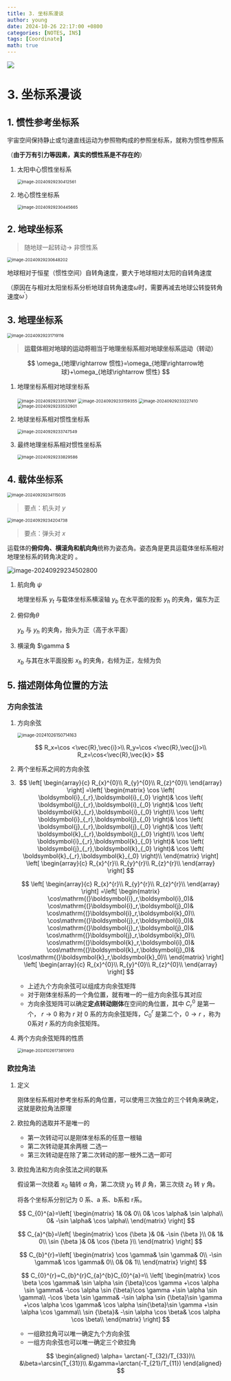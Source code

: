 ```yaml
---
title: 3. 坐标系漫谈
author: young
date: 2024-10-26 22:17:00 +0800
categories: [NOTES, INS]
tags: [Coordinate]
math: true
---
```


![](https://youngfriday-1328789051.cos.ap-beijing.myqcloud.com/Typora/9272c7a45ca9065010237963a2325e4.jpg)

# 3. 坐标系漫谈

## 1. 惯性参考坐标系

宇宙空间保持静止或匀速直线运动为参照物构成的参照坐标系，就称为惯性参照系

（**由于万有引力等因素，真实的惯性系是不存在的**）

1. 太阳中心惯性坐标系

   <img src="https://youngfriday-1328789051.cos.ap-beijing.myqcloud.com/Typora/image-20240929230412561.png" alt="image-20240929230412561" style="zoom:67%;" />

2. 地心惯性坐标系

   <img src="https://youngfriday-1328789051.cos.ap-beijing.myqcloud.com/Typora/image-20240929230445665.png" alt="image-20240929230445665" style="zoom:67%;" />

## 2. 地球坐标系

> 随地球一起转动$\rightarrow$ 非惯性系

<img src="https://youngfriday-1328789051.cos.ap-beijing.myqcloud.com/Typora/image-20240929230648202.png" alt="image-20240929230648202" style="zoom:67%;" />


地球相对于恒星（惯性空间）自转角速度，要大于地球相对太阳的自转角速度

（原因在与相对太阳坐标系分析地球自转角速度$\omega$时，需要再减去地球公转旋转角速度$\omega^{\prime}$）

## 3. 地理坐标系

<img src="https://youngfriday-1328789051.cos.ap-beijing.myqcloud.com/Typora/image-20240929231719116.png" alt="image-20240929231719116" style="zoom:67%;" />

>**运载体相对地球的运动将相当于地理坐标系相对地球坐标系运动（转动）**

$$
\omega_{地理\rightarrow 惯性}=\omega_{地理\rightarrow地球}+\omega_{地球\rightarrow 惯性}
$$

1. 地理坐标系相对地球坐标系

   <img src="https://youngfriday-1328789051.cos.ap-beijing.myqcloud.com/Typora/image-20240929233137697.png" alt="image-20240929233137697" style="zoom:67%;" />

   <img src="https://youngfriday-1328789051.cos.ap-beijing.myqcloud.com/Typora/image-20240929233159355.png" alt="image-20240929233159355" style="zoom:67%;" />

   <img src="https://youngfriday-1328789051.cos.ap-beijing.myqcloud.com/Typora/image-20240929233227410.png" alt="image-20240929233227410" style="zoom:67%;" />

   <img src="https://youngfriday-1328789051.cos.ap-beijing.myqcloud.com/Typora/image-20240929233532901.png" alt="image-20240929233532901" style="zoom:67%;" />

2. 地球坐标系相对惯性坐标系

   <img src="https://youngfriday-1328789051.cos.ap-beijing.myqcloud.com/Typora/image-20240929233747549.png" alt="image-20240929233747549" style="zoom:67%;" />

3. 最终地理坐标系相对惯性坐标系

   <img src="https://youngfriday-1328789051.cos.ap-beijing.myqcloud.com/Typora/image-20240929233829586.png" alt="image-20240929233829586" style="zoom:67%;" />

## 4. 载体坐标系

<img src="https://youngfriday-1328789051.cos.ap-beijing.myqcloud.com/Typora/image-20240929234115035.png" alt="image-20240929234115035" style="zoom:67%;" />

> 要点：机头对 $y$

<img src="https://youngfriday-1328789051.cos.ap-beijing.myqcloud.com/Typora/image-20240929234204738.png" alt="image-20240929234204738" style="zoom:67%;" />

> 要点：弹头对 $x$

运载体的**俯仰角、横滚角和航向角**统称为姿态角。姿态角是更具运载体坐标系相对地理坐标系的转角决定的 。

![image-20240929234502800](https://youngfriday-1328789051.cos.ap-beijing.myqcloud.com/Typora/image-20240929234502800.png)

1. 航向角 $\psi$

   地理坐标系 $y_t$ 与载体坐标系横滚轴 $y_b$ 在水平面的投影 $y_h$ 的夹角，偏东为正

2. 俯仰角$\theta$ 

   $y_b$ 与 $y_h$ 的夹角，抬头为正（高于水平面）

3. 横滚角 $\gamma $

   $x_b$ 与其在水平面投影 $x_h$ 的夹角，右倾为正，左倾为负

## 5. 描述刚体角位置的方法

### 方向余弦法

1. 方向余弦

   <img src="https://youngfriday-1328789051.cos.ap-beijing.myqcloud.com/Typora/image-20241026150714163.png" alt="image-20241026150714163" style="zoom:70%;" />

   $$
   R_x=\cos <\vec{R},\vec{i}>\\
   R_y=\cos <\vec{R},\vec{j}>\\
   R_z=\cos<\vec{R},\vec{k}>
   $$

2. 两个坐标系之间的方向余弦
3. 
   $$
   \left[ \begin{array}{c}
   	R_{x}^{0}\\
   	R_{y}^{0}\\
   	R_{z}^{0}\\
   \end{array} \right] =\left[ \begin{matrix}
   	\cos \left( \boldsymbol{i}_{_r},\boldsymbol{i}_{_0} \right)&		\cos \left( \boldsymbol{j}_{_r},\boldsymbol{i}_{_0} \right)&		\cos \left( \boldsymbol{k}_{_r},\boldsymbol{i}_{_0} \right)\\
   	\cos \left( \boldsymbol{i}_{_r},\boldsymbol{j}_{_0} \right)&		\cos \left( \boldsymbol{j}_{_r},\boldsymbol{j}_{_0} \right)&		\cos \left( \boldsymbol{k}_{_r},\boldsymbol{j}_{_0} \right)\\
   	\cos \left( \boldsymbol{i}_{_r},\boldsymbol{k}_{_0} \right)&		\cos \left( \boldsymbol{j}_{_r},\boldsymbol{k}_{_0} \right)&		\cos \left( \boldsymbol{k}_{_r},\boldsymbol{k}_{_0} \right)\\
   \end{matrix} \right] \left[ \begin{array}{c}
   	R_{x}^{r}\\
   	R_{y}^{r}\\
   	R_{z}^{r}\\
   \end{array} \right]
   $$

   $$
   \left[ \begin{array}{c}
   	R_{x}^{r}\\
   	R_{y}^{r}\\
   	R_{z}^{r}\\
   \end{array} \right] =\left[ \begin{matrix}
   	\cos\mathrm{(}\boldsymbol{i}_r,\boldsymbol{i}_0)&		\cos\mathrm{(}\boldsymbol{i}_r,\boldsymbol{j}_0)&		\cos\mathrm{(}\boldsymbol{i}_r,\boldsymbol{k}_0)\\
   	\cos\mathrm{(}\boldsymbol{j}_r,\boldsymbol{i}_0)&		\cos\mathrm{(}\boldsymbol{j}_r,\boldsymbol{j}_0)&		\cos\mathrm{(}\boldsymbol{j}_r,\boldsymbol{k}_0)\\
   	\cos\mathrm{(}\boldsymbol{k}_r,\boldsymbol{i}_0)&		\cos\mathrm{(}\boldsymbol{k}_r,\boldsymbol{j}_0)&		\cos\mathrm{(}\boldsymbol{k}_r,\boldsymbol{k}_0)\\
   \end{matrix} \right] \left[ \begin{array}{c}
   	R_{x}^{0}\\
   	R_{y}^{0}\\
   	R_{z}^{0}\\
   \end{array} \right]
   $$

   - 上述九个方向余弦可以组成方向余弦矩阵
   - 对于刚体坐标系的一个角位置，就有唯一的一组方向余弦与其对应
   - 方向余弦矩阵可以确定**定点转动刚体**在空间的角位置，其中 $C_{r}^{0}$ 是第一个， $r \rightarrow 0$ 称为 $r$ 对 0 系的方向余弦矩阵，$C_{0}^{r}$ 是第二个，$0\rightarrow r$ ，称为0系对 $r$ 系的方向余弦矩阵。

4. 两个方向余弦矩阵的性质

   <img src="https://youngfriday-1328789051.cos.ap-beijing.myqcloud.com/Typora/image-20241026173810913.png" alt="image-20241026173810913" style="zoom:67%;" />

### 欧拉角法

1. 定义

   刚体坐标系相对参考坐标系的角位置，可以使用三次独立的三个转角来确定，这就是欧拉角法原理

2. 欧拉角的选取并不是唯一的

   - 第一次转动可以是刚体坐标系的任意一根轴
   - 第二次转动是其余两根 二选一
   - 第三次转动是在除了第二次转动的那一根外二选一即可

3. 欧拉角法和方向余弦法之间的联系

   假设第一次绕着 $x_0$ 轴转 $\alpha$ 角，第二次绕 $y_0$ 转 $\beta$ 角，第三次绕 $z_0$ 转 $\gamma$ 角。

   将各个坐标系分别记为 0 系、a 系、b系和 r系。

   $$
   C_{0}^{a}=\left[ \begin{matrix}
   	1&		0&		0\\
   	0&		\cos \alpha&		\sin \alpha\\
   	0&		-\sin \alpha&		\cos \alpha\\
   \end{matrix} \right] 
   $$

   $$
   C_{a}^{b}=\left[ \begin{matrix}
   	\cos {\beta }&		0&		-\sin {\beta }\\
   	0&		1&		0\\
   	\sin {\beta }&		0&		\cos {\beta }\\
   \end{matrix} \right]
   $$

   $$
   C_{b}^{r}=\left[ \begin{matrix}
   	\cos \gamma&		\sin \gamma&		0\\
   	-\sin \gamma&		\cos \gamma&		0\\
   	0&		0&		1\\
   \end{matrix} \right]
   $$

   $$
   C_{0}^{r}=C_{b}^{r}C_{a}^{b}C_{0}^{a}=\\
   \left[ \begin{matrix}
   	\cos \beta \cos \gamma&		\sin \alpha \sin {\beta}\cos \gamma +\cos \alpha \sin \gamma&		-\cos \alpha \sin {\beta}\cos \gamma +\sin \alpha \sin \gamma\\
   	-\cos \beta \sin \gamma&		-\sin \alpha \sin {\beta}\sin \gamma +\cos \alpha \cos \gamma&		\cos \alpha \sin{\beta}\sin \gamma +\sin \alpha \cos \gamma\\
   	\sin {\beta}&		-\sin \alpha \cos \beta&		\cos \alpha \cos \beta\\
   \end{matrix} \right]
   $$

   - 一组欧拉角可以唯一确定九个方向余弦
   - 一组方向余弦也可以唯一确定三个欧拉角
  
   $$
   \begin{aligned}
   \alpha= \arctan(-T_{32}/T_{33})\\
   &\beta=\arcsin(T_{31})\\
   &\gamma=\arctan(-T_{21}/T_{11})
   \end{aligned}
   $$

